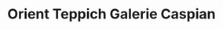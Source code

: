 ---
title: "Orient Teppich Galerie Caspian"
url: /duesseldorf/orient-teppich-galerie-caspian/
shop: Teppiche
---